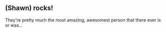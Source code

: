 ## __(Shawn)__ rocks!

They're pretty much the most amazing, awesomest person that there ever is or was…
